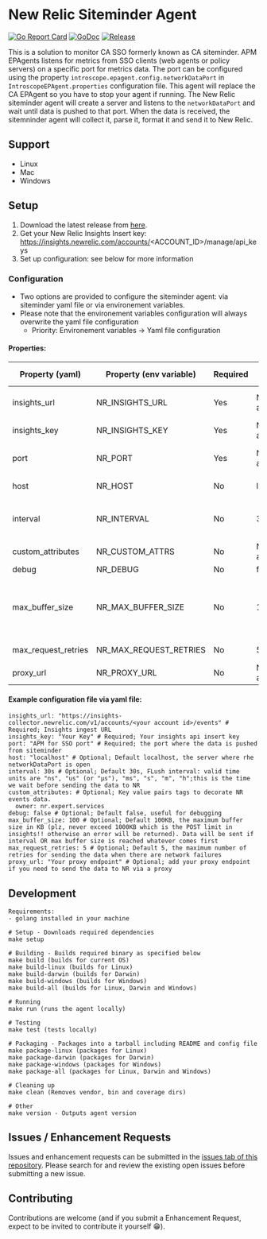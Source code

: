 # New Relic Siteminder Agent

[![Go Report Card](https://goreportcard.com/badge/github.com/aminoz007/siteminder?style=flat-square)](https://goreportcard.com/report/github.com/aminoz007/siteminder)
[![GoDoc](https://godoc.org/github.com/aminoz007/siteminder?status.svg)](https://godoc.org/github.com/aminoz007/siteminder)
[![Release](https://img.shields.io/github/release/aminoz007/siteminder.svg?style=flat-square)](https://github.com/aminoz007/siteminder/releases/latest)

This is a solution to monitor CA SSO formerly known as CA siteminder. APM EPAgents listens for metrics from SSO clients (web agents or policy servers) on a specific port for metrics data. The port can be configured using the property `introscope.epagent.config.networkDataPort` in `IntroscopeEPAgent.properties` configuration file.
This agent will replace the CA EPAgent so you have to stop your agent if running. The New Relic siteminder agent will create a server and listens to the `networkDataPort` and wait until data is pushed to that port. When the data is received, the sitemninder agent will collect it, parse it, format it and send it to New Relic.

## Support
- Linux
- Mac
- Windows

## Setup
1. Download the latest release from [here](https://github.com/aminoz007/siteminder/releases).
2. Get your New Relic Insights Insert key: https://insights.newrelic.com/accounts/<ACCOUNT_ID>/manage/api_keys
3. Set up configuration: see below for more information

### Configuration
- Two options are provided to configure the siteminder agent: via siteminder yaml file or via environement variables. 
- Please note that the environement variables configuration will always overwrite the yaml file configuration
    - Priority: Environement variables -> Yaml file configuration

#### Properties:

| Property (yaml) | Property (env variable) | Required | Default Value | Description
| --- | --- | --- | --- | ---
| insights_url | NR_INSIGHTS_URL | Yes | Not applicable | Insights ingest URL, which should be in this format: https://insights-collector.newrelic.com/v1/accounts/<yourAccountID>/events
| insights_key | NR_INSIGHTS_KEY | Yes | Not applicable | Your Insights api insert key.
| port | NR_PORT | Yes | Not applicable |  The port where the data is pushed from siteminder (check the description above for more details).
| host | NR_HOST | No | localhost | The server where rhe networkDataPort is open
| interval | NR_INTERVAL | No | 30s | FLush interval:  valid time units are **"ns", "us" (or "µs"), "ms", "s", "m", "h"**. This is the time we wait before sending the data to NR.
| custom_attributes | NR_CUSTOM_ATTRS | No | Not applicable | Key value pairs tags to decorate NR events data. 
| debug | NR_DEBUG | No | false | Verbose logging, useful for debugging.
| max_buffer_size | NR_MAX_BUFFER_SIZE | No | 100 | the maximum buffer size in **KB** (plz, never exceed 1000 which is the POST limit in insights!! otherwise an error will be returned). Data will be sent if interval OR max buffer size is reached whatever comes first.
| max_request_retries | NR_MAX_REQUEST_RETRIES | No | 5 | The maximum number of retries for sending the data when there are network failures.
| proxy_url | NR_PROXY_URL | No | Not applicable | Add your proxy endpoint if you need to send the data to NR via a proxy.


#### Example configuration file via yaml file:
```
insights_url: "https://insights-collector.newrelic.com/v1/accounts/<your account id>/events" # Required; Insights ingest URL
insights_key: "Your Key" # Required; Your insights api insert key
port: "APM for SSO port" # Required; the port where the data is pushed from siteminder
host: "localhost" # Optional; Default localhost, the server where rhe networkDataPort is open
interval: 30s # Optional; Default 30s, FLush interval: valid time units are "ns", "us" (or "µs"), "ms", "s", "m", "h";this is the time we wait before sending the data to NR
custom_attributes: # Optional; Key value pairs tags to decorate NR events data.
  owner: nr.expert.services
debug: false # Optional; Default false, useful for debugging
max_buffer_size: 100 # Optional; Default 100KB, the maximum buffer size in KB (plz, never exceed 1000KB which is the POST limit in insights!! otherwise an error will be returned). Data will be sent if interval OR max buffer size is reached whatever comes first
max_request_retries: 5 # Optional; Default 5, the maximum number of retries for sending the data when there are network failures
proxy_url: "Your proxy endpoint" # Optional; add your proxy endpoint if you need to send the data to NR via a proxy
```

## Development
```
Requirements:
- golang installed in your machine

# Setup - Downloads required dependencies
make setup

# Building - Builds required binary as specified below
make build (builds for current OS)
make build-linux (builds for Linux)
make build-darwin (builds for Darwin)
make build-windows (builds for Windows)
make build-all (builds for Linux, Darwin and Windows)

# Running
make run (runs the agent locally)

# Testing
make test (tests locally)

# Packaging - Packages into a tarball including README and config file
make package-linux (packages for Linux)
make package-darwin (packages for Darwin)
make package-windows (packages for Windows)
make package-all (packages for Linux, Darwin and Windows)

# Cleaning up 
make clean (Removes vendor, bin and coverage dirs)

# Other
make version - Outputs agent version
```

## Issues / Enhancement Requests

Issues and enhancement requests can be submitted in the [issues tab of this repository](https://github.com/aminoz007/logspout/issues).
Please search for and review the existing open issues before submitting a new issue.

## Contributing

Contributions are welcome (and if you submit a Enhancement Request, expect to be invited to
contribute it yourself :grin:).